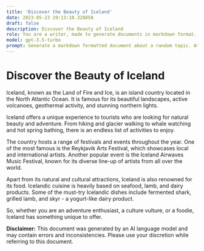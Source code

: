 ```yaml
---
title: 'Discover the Beauty of Iceland'
date: 2023-05-23 19:13:18.328858
draft: false
description: Discover the Beauty of Iceland
role: You are a writer, made to generate documents in markdown format. It is very important that all of the documents you generate are in valid markdown format.
model: gpt-3.5-turbo
prompt: Generate a markdown formatted document about a random topic. At the bottom, include a disclaimer explaining that the document was generated by you. The first line of the document should be the title. Make sure that the entire document is in proper markdown format, using a mix of various tags to make the document visually appealing.
---
```


# Discover the Beauty of Iceland

Iceland, known as the Land of Fire and Ice, is an island country located in the North Atlantic Ocean. It is famous for its beautiful landscapes, active volcanoes, geothermal activity, and stunning northern lights. 

Iceland offers a unique experience to tourists who are looking for natural beauty and adventure. From hiking and glacier walking to whale watching and hot spring bathing, there is an endless list of activities to enjoy. 

The country hosts a range of festivals and events throughout the year. One of the most famous is the Reykjavik Arts Festival, which showcases local and international artists. Another popular event is the Iceland Airwaves Music Festival, known for its diverse line-up of artists from all over the world.

Apart from its natural and cultural attractions, Iceland is also renowned for its food. Icelandic cuisine is heavily based on seafood, lamb, and dairy products. Some of the must-try Icelandic dishes include fermented shark, grilled lamb, and skyr - a yogurt-like dairy product.

So, whether you are an adventure enthusiast, a culture vulture, or a foodie, Iceland has something unique to offer. 

**Disclaimer:** This document was generated by an AI language model and may contain errors and inconsistencies. Please use your discretion while referring to this document.